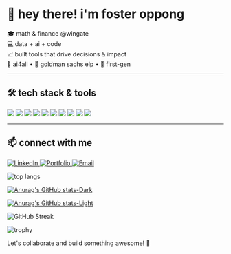 # 👋 hey there! i'm foster oppong  

🎓 math & finance @wingate  
💻 data + ai + code  
📈 built tools that drive decisions & impact  
🧠 ai4all • 💼 goldman sachs elp • 🌱 first-gen


---

## 🛠 tech stack & tools  
<p align="left">
  <img src="https://img.shields.io/badge/Python-3776AB?style=for-the-badge&logo=python&logoColor=white"/>
  <img src="https://img.shields.io/badge/JavaScript-F7DF1E?style=for-the-badge&logo=javascript&logoColor=black"/>
  <img src="https://img.shields.io/badge/Java-007396?style=for-the-badge&logo=java&logoColor=white"/>
  <img src="https://img.shields.io/badge/Node.js-339933?style=for-the-badge&logo=nodedotjs&logoColor=white"/>
  <img src="https://img.shields.io/badge/Express.js-000000?style=for-the-badge&logo=express&logoColor=white"/>
  <img src="https://img.shields.io/badge/MongoDB-47A248?style=for-the-badge&logo=mongodb&logoColor=white"/>
  <img src="https://img.shields.io/badge/HTML5-E34F26?style=for-the-badge&logo=html5&logoColor=white"/>
  <img src="https://img.shields.io/badge/CSS3-1572B6?style=for-the-badge&logo=css3&logoColor=white"/>
  <img src="https://img.shields.io/badge/Git-F05032?style=for-the-badge&logo=git&logoColor=white"/>
  <img src="https://img.shields.io/badge/React-20232A?style=for-the-badge&logo=react&logoColor=61DAFB"/>
</p>

---

## 📫 connect with me  
<p align="left">
  <a href="https://linkedin.com/in/foster-oppong" target="_blank">
    <img src="https://img.shields.io/badge/LinkedIn-0077B5?style=for-the-badge&logo=linkedin&logoColor=white" alt="LinkedIn"/>
  </a>
  <a href="https://foster-oppong.onrender.com/" target="_blank">
    <img src="https://img.shields.io/badge/Portfolio-000?style=for-the-badge&logo=firefox-browser&logoColor=white" alt="Portfolio"/>
  </a>
  <a href="mailto:oppongfoster89@gmail.com">
    <img src="https://img.shields.io/badge/Email-D14836?style=for-the-badge&logo=gmail&logoColor=white" alt="Email"/>
  </a>
</p>



![top langs](https://github-readme-stats.vercel.app/api/top-langs/?username=data-detectiv&layout=compact&theme=dark#gh-dark-mode-only)

[![Anurag's GitHub stats-Dark](https://github-readme-stats.vercel.app/api?username=data-detectiv&show_icons=true&theme=dark#gh-dark-mode-only)](https://github.com/data-detectiv/github-readme-stats#gh-dark-mode-only)

[![Anurag's GitHub stats-Light](https://github-readme-stats.vercel.app/api?username=data-detectiv&show_icons=true&theme=default#gh-light-mode-only)](https://github.com/data-detectiv/github-readme-stats#gh-light-mode-only)

![GitHub Streak](https://github-readme-streak-stats.herokuapp.com/?user=data-detectiv&theme=dark#gh-dark-mode-only)



![trophy](https://github-profile-trophy.vercel.app/?username=data-detectiv&theme=darkhub)

Let's collaborate and build something awesome! 🚀  
